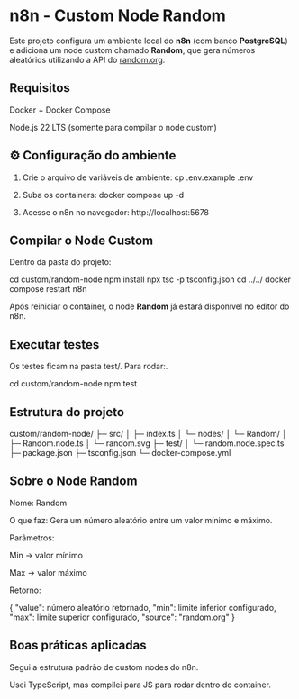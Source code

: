 # n8n - Custom Node Random

Este projeto configura um ambiente local do **n8n** (com banco **PostgreSQL**) e adiciona um node custom chamado **Random**, que gera números aleatórios utilizando a API do [random.org](https://www.random.org).


## Requisitos
   Docker + Docker Compose

   Node.js 22 LTS (somente para compilar o node custom)


## ⚙️ Configuração do ambiente

1. Crie o arquivo de variáveis de ambiente:
   cp .env.example .env

2. Suba os containers:
   docker compose up -d

3. Acesse o n8n no navegador:
   http://localhost:5678


## Compilar o Node Custom

Dentro da pasta do projeto:

cd custom/random-node
npm install
npx tsc -p tsconfig.json
cd ../../
docker compose restart n8n


Após reiniciar o container, o node **Random** já estará disponível no editor do n8n.


## Executar testes

Os testes ficam na pasta test/. Para rodar:.

cd custom/random-node
npm test

## Estrutura do projeto

custom/random-node/
├─ src/
│  ├─ index.ts
│  └─ nodes/
│     └─ Random/
│        ├─ Random.node.ts
│        └─ random.svg
├─ test/
│  └─ random.node.spec.ts
├─ package.json
├─ tsconfig.json
└─ docker-compose.yml



## Sobre o Node Random

Nome: Random

O que faz: Gera um número aleatório entre um valor mínimo e máximo.

Parâmetros:

   Min → valor mínimo

   Max → valor máximo

Retorno:

{
  "value": número aleatório retornado,
  "min": limite inferior configurado,
  "max": limite superior configurado,
  "source": "random.org"
}

## Boas práticas aplicadas

Segui a estrutura padrão de custom nodes do n8n.

Usei TypeScript, mas compilei para JS para rodar dentro do container.

